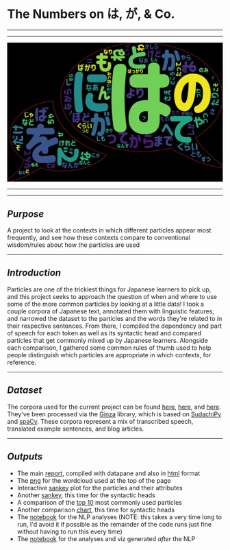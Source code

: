 # The Numbers on は, が,  & Co.

---

---

![Obligatory Word Cloud](https://github.com/ryancahildebrandt/particles/blob/master/outputs/particle_cloud.png)

---

---

## *Purpose*

A project to look at the contexts in which different particles appear most frequently, and see how these contexts compare to conventional wisdom/rules about how the particles are used

---

## *Introduction*
Particles are one of the trickiest things for Japanese learners to pick up, and this project seeks to approach the question of when and where to use some of the more common particles by looking at a little data! I took a couple corpora of Japanese text, annotated them with linguistic features, and narrowed the dataset to the particles and the words they're related to in their respective sentences. From there, I compiled the dependency and part of speech for each token as well as its syntactic head and compared particles that get commonly mixed up by Japanese learners. Alongside each comparison, I gathered some common rules of thumb used to help people distinguish which particles are appropriate in which contexts, for reference. 

---

## *Dataset*
The corpora used for the current project can be found [here](https://www.kaggle.com/bryanpark/japanese-single-speaker-speech-dataset), [here](https://www.kaggle.com/alvations/tatoeba), and [here](https://www.kaggle.com/nltkdata/knb-corpus). They've been processed via the [Ginza](https://github.com/megagonlabs/ginza) library, which is based on [SudachiPy](https://github.com/WorksApplications/SudachiPy) and [spaCy](https://spacy.io/). These corpora represent a mix of transcribed speech, translated example sentences, and blog articles.

---

## *Outputs*

+ The main [report](https://datapane.com/ryancahildebrandt/reports/The_Numbers_on_Particles/?accesstoken=88050a78fe9e93296933b540aba600969cd63b84), compiled with datapane and also in [html](outputs/particles_rprt.html) format
+ The [png](https://github.com/ryancahildebrandt/particles/blob/master/outputs/particle_cloud.png) for the wordcloud used at the top of the page
+ Interactive [sankey](http://htmlpreview.github.io/?https://github.com/ryancahildebrandt/particles/blob/master/outputs/sankey.html) plot for the particles and their attributes
+ Another [sankey](http://htmlpreview.github.io/?https://github.com/ryancahildebrandt/particles/blob/master/outputs/sankey_Head.html), this time for the syntactic heads
+ A comparison of the [top 10](outputs/top10_stacked.html) most commonly used particles
+ Another comparison [chart](outputs/top10_head_stacked.html), this time for syntactic heads
+ The [notebook](NLP.ipynb) for the NLP analyses (NOTE: this takes a very time long to run, I'd avoid it if possible as the remainder of the code runs just fine without having to run this every time)
+ The [notebook](particles_nb.ipynb) for the analyses and viz generated *after* the NLP
